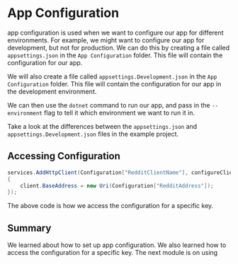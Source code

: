 # App Configuration
app configuration is used when we want to configure our app for different environments. For example, we might want to configure our app for development, but not for production. We can do this by creating a file called `appsettings.json` in the `App Configuration` folder. This file will contain the configuration for our app.

We will also create a file called `appsettings.Development.json` in the `App Configuration` folder. This file will contain the configuration for our app in the development environment.

We can then use the `dotnet` command to run our app, and pass in the `--environment` flag to tell it which environment we want to run it in.

Take a look at the differences between the `appsettings.json` and `appsettings.Development.json` files in the example project.

## Accessing Configuration

```c#
services.AddHttpClient(Configuration["RedditClientName"], configureClienclient =>
{
    client.BaseAddress = new Uri(Configuration["RedditAddress"]);
});
```

The above code is how we access the configuration for a specific key.

## Summary

We learned about how to set up app configuration. We also learned how to access the configuration for a specific key. The next module is on using 